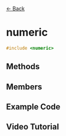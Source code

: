 [<- Back](../README.md)

# numeric

```cpp
#include <numeric>
```

## Methods

## Members

## Example Code

## Video Tutorial